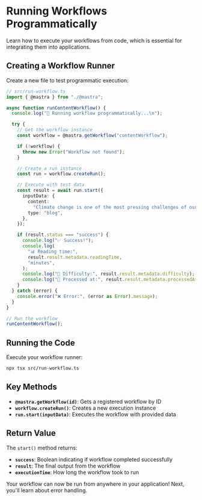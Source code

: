 # Running Workflows Programmatically

Learn how to execute your workflows from code, which is essential for integrating them into applications.

## Creating a Workflow Runner

Create a new file to test programmatic execution:

```typescript
// src/run-workflow.ts
import { @mastra } from "./@mastra";

async function runContentWorkflow() {
  console.log("🚀 Running workflow programmatically...\n");

  try {
    // Get the workflow instance
    const workflow = @mastra.getWorkflow("contentWorkflow");

    if (!workflow) {
      throw new Error("Workflow not found");
    }

    // Create a run instance
    const run = workflow.createRun();

    // Execute with test data
    const result = await run.start({
      inputData: {
        content:
          "Climate change is one of the most pressing challenges of our time, requiring immediate action from governments, businesses, and individuals worldwide.",
        type: "blog",
      },
    });

    if (result.status === "success") {
      console.log("✅ Success!");
      console.log(
        "📊 Reading time:",
        result.result.metadata.readingTime,
        "minutes",
      );
      console.log("🎯 Difficulty:", result.result.metadata.difficulty);
      console.log("📅 Processed at:", result.result.metadata.processedAt);
    }
  } catch (error) {
    console.error("❌ Error:", (error as Error).message);
  }
}

// Run the workflow
runContentWorkflow();
```

## Running the Code

Execute your workflow runner:

```bash
npx tsx src/run-workflow.ts
```

## Key Methods

- **`@mastra.getWorkflow(id)`**: Gets a registered workflow by ID
- **`workflow.createRun()`**: Creates a new execution instance
- **`run.start(inputData)`**: Executes the workflow with provided data

## Return Value

The `start()` method returns:

- **`success`**: Boolean indicating if workflow completed successfully
- **`result`**: The final output from the workflow
- **`executionTime`**: How long the workflow took to run

Your workflow can now be run from anywhere in your application! Next, you'll learn about error handling.
